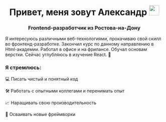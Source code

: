 <h1 align="center">Привет, меня зовут Александр
  <img src="https://github.com/blackcater/blackcater/raw/main/images/Hi.gif" height="32"/>
</h1>
<h3 align="center">Frontend-разработчик из Ростова-на-Дону</h3>
<span>
Я интересуюсь различными веб-технологиями, прокачиваю свой скилл во фронтенд-разработке. Закончил курс по данному направлению в Html-академии. Работал в офисе и на фрилансе. Обучал основам верстки. Сейчас углубляюсь в изучение React. 👀
</span>
<h3>Я стремлюсь:</h3>
<p>💻 Писать чистый и понятный код</p>
<p height="10">🛠 Работать с опытными коллегами и перенимать опыт</p>
<p>📈 Наращивать свою производительность</p>
<p>🤯 Осваивать новые фреймворки</p>




<!--
**AlexFromNorth/AlexFromNorth** is a ✨ _special_ ✨ repository because its `README.md` (this file) appears on your GitHub profile.

Here are some ideas to get you started:

- 🔭 I’m currently working on ...
- 🌱 I’m currently learning ...
- 👯 I’m looking to collaborate on ...
- 🤔 I’m looking for help with ...
- 💬 Ask me about ...
- 📫 How to reach me: ...
- 😄 Pronouns: ...
- ⚡ Fun fact: ...
-->
